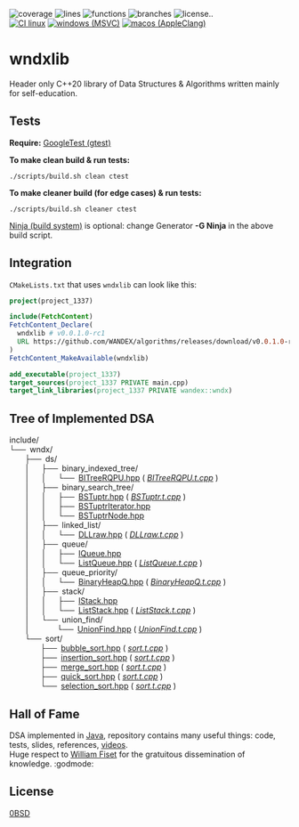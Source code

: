 ![coverage ](https://img.shields.io/badge/coverage:-gray)
![lines    ](https://img.shields.io/badge/L-99%25-brightgreen)
![functions](https://img.shields.io/badge/F-98%25-brightgreen)
![branches ](https://img.shields.io/badge/B-97%25-brightgreen)
![license..](https://img.shields.io/github/license/WANDEX/algorithms?color=black)\
[![CI linux][ci_linux_bdg]]([ci_linux])
[![windows (MSVC)][ci_windows_bdg]]([ci_windows])
[![macos (AppleClang)][ci_macos_bdg]]([ci_macos])

# wndxlib
Header only C++20 library of Data Structures & Algorithms written mainly for self-education.

## Tests
**Require:** [GoogleTest (gtest)](https://github.com/google/googletest)

**To make clean build & run tests:**
```
./scripts/build.sh clean ctest
```

**To make cleaner build (for edge cases) & run tests:**
```
./scripts/build.sh cleaner ctest
```

[Ninja (build system)](https://github.com/ninja-build/ninja)
is optional: change Generator **-G Ninja** in the above build script.

## Integration
`CMakeLists.txt` that uses `wndxlib` can look like this:
```cmake
project(project_1337)

include(FetchContent)
FetchContent_Declare(
  wndxlib # v0.0.1.0-rc1
  URL https://github.com/WANDEX/algorithms/releases/download/v0.0.1.0-rc1/wndxlib-src.zip
)
FetchContent_MakeAvailable(wndxlib)

add_executable(project_1337)
target_sources(project_1337 PRIVATE main.cpp)
target_link_libraries(project_1337 PRIVATE wandex::wndx)
```

## Tree of Implemented DSA
include/\
└── wndx/\
    ├── ds/\
    │   ├── binary_indexed_tree/\
    │   │   └── [BITreeRQPU.hpp] ( *[BITreeRQPU.t.cpp]* )\
    │   ├── binary_search_tree/\
    │   │   ├── [BSTuptr.hpp] ( *[BSTuptr.t.cpp]* )\
    │   │   ├── [BSTuptrIterator.hpp]\
    │   │   └── [BSTuptrNode.hpp]\
    │   ├── linked_list/\
    │   │   └── [DLLraw.hpp] ( *[DLLraw.t.cpp]* )\
    │   ├── queue/\
    │   │   ├── [IQueue.hpp]\
    │   │   └── [ListQueue.hpp] ( *[ListQueue.t.cpp]* )\
    │   ├── queue_priority/\
    │   │   └── [BinaryHeapQ.hpp] ( *[BinaryHeapQ.t.cpp]* )\
    │   ├── stack/\
    │   │   ├── [IStack.hpp]\
    │   │   └── [ListStack.hpp] ( *[ListStack.t.cpp]* )\
    │   └── union_find/\
    │       └── [UnionFind.hpp] ( *[UnionFind.t.cpp]* )\
    └── sort/\
        ├── [bubble_sort.hpp] ( *[sort.t.cpp]* )\
        ├── [insertion_sort.hpp] ( *[sort.t.cpp]* )\
        ├── [merge_sort.hpp] ( *[sort.t.cpp]* )\
        ├── [quick_sort.hpp] ( *[sort.t.cpp]* )\
        └── [selection_sort.hpp] ( *[sort.t.cpp]* )

[BITreeRQPU.hpp              ]: ./include/wndx/ds/binary_indexed_tree/BITreeRQPU.hpp
[BITreeRQPU.t.cpp            ]: ./tests/units/ds/binary_indexed_tree/BITreeRQPU.t.cpp
[BSTuptr.hpp                 ]: ./include/wndx/ds/binary_search_tree/BSTuptr.hpp
[BSTuptr.t.cpp               ]: ./tests/units/ds/binary_search_tree/BSTuptr.t.cpp
[BSTuptrIterator.hpp         ]: ./include/wndx/ds/binary_search_tree/BSTuptrIterator.hpp
[BSTuptrNode.hpp             ]: ./include/wndx/ds/binary_search_tree/BSTuptrNode.hpp
[BinaryHeapQ.hpp             ]: ./include/wndx/ds/queue_priority/BinaryHeapQ.hpp
[BinaryHeapQ.t.cpp           ]: ./tests/units/ds/queue_priority/BinaryHeapQ.t.cpp
[DLLraw.hpp                  ]: ./include/wndx/ds/linked_list/DLLraw.hpp
[DLLraw.t.cpp                ]: ./tests/units/ds/linked_list/DLLraw.t.cpp
[IQueue.hpp                  ]: ./include/wndx/ds/queue/IQueue.hpp
[IStack.hpp                  ]: ./include/wndx/ds/stack/IStack.hpp
[ListQueue.hpp               ]: ./include/wndx/ds/queue/ListQueue.hpp
[ListQueue.t.cpp             ]: ./tests/units/ds/queue/ListQueue.t.cpp
[ListStack.hpp               ]: ./include/wndx/ds/stack/ListStack.hpp
[ListStack.t.cpp             ]: ./tests/units/ds/stack/ListStack.t.cpp
[UnionFind.hpp               ]: ./include/wndx/ds/union_find/UnionFind.hpp
[UnionFind.t.cpp             ]: ./tests/units/ds/union_find/UnionFind.t.cpp
[bubble_sort.hpp             ]: ./include/wndx/sort/bubble_sort.hpp
[insertion_sort.hpp          ]: ./include/wndx/sort/insertion_sort.hpp
[merge_sort.hpp              ]: ./include/wndx/sort/merge_sort.hpp
[quick_sort.hpp              ]: ./include/wndx/sort/quick_sort.hpp
[selection_sort.hpp          ]: ./include/wndx/sort/selection_sort.hpp
[sort.t.cpp                  ]: ./tests/units/sort/sort.t.cpp

## Hall of Fame
DSA implemented in [Java](https://github.com/williamfiset/Algorithms),
repository contains many useful things: code, tests, slides, references,
[videos](https://www.youtube.com/c/WilliamFiset-videos/playlists).\
Huge respect to [William Fiset](https://github.com/williamfiset)
for the gratuitous dissemination of knowledge. :godmode:

## License
[0BSD](https://choosealicense.com/licenses/0bsd/)

[ci_linux       ]: https://github.com/WANDEX/algorithms/actions/workflows/ci_linux.yml
[ci_linux_bdg   ]: https://github.com/WANDEX/algorithms/actions/workflows/ci_linux.yml/badge.svg
[ci_windows     ]: https://github.com/WANDEX/algorithms/actions/workflows/ci_windows.yml
[ci_windows_bdg ]: https://github.com/WANDEX/algorithms/actions/workflows/ci_windows.yml/badge.svg
[ci_macos       ]: https://github.com/WANDEX/algorithms/actions/workflows/ci_macos.yml
[ci_macos_bdg   ]: https://github.com/WANDEX/algorithms/actions/workflows/ci_macos.yml/badge.svg

